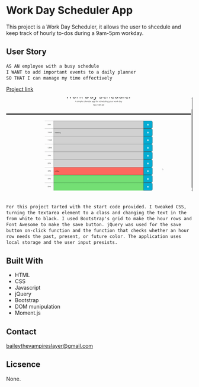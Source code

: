 # Work Day Scheduler App

This project is a Work Day Scheduler, it allows the user to shcedule and keep track of hourly to-dos during a 9am-5pm workday.

## User Story

```
AS AN employee with a busy schedule
I WANT to add important events to a daily planner
SO THAT I can manage my time effectively

```

[Project link](https://baileymclem.github.io/daily-schedule-app)

![Image of  ](https://github.com/baileymclem/daily-schedule-app/blob/main/assets/scheduler.gif)

```

For this project tarted with the start code provided. I tweaked CSS, turning the textarea element to a class and changing the text in the from white to black. I used Bootstrap's grid to make the hour rows and Font Awesome to make the save button. jQuery was used for the save button on-click function and the function that checks whether an hour row needs the past, present, or future color. The application uses local storage and the user input presists.

```

## Built With

* HTML
* CSS
* Javascript
* jQuery
* Bootstrap
* DOM munipulation
* Moment.js


## Contact

baileythevampireslayer@gmail.com

## Licsence

None.
